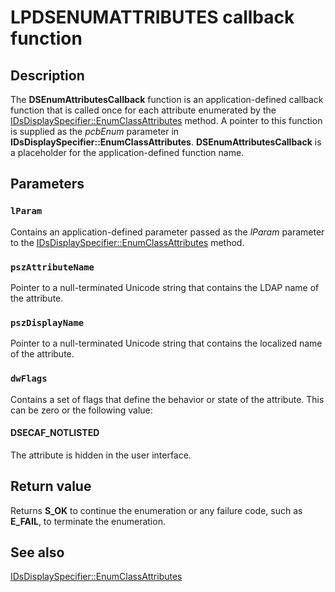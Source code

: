 # LPDSENUMATTRIBUTES callback function

## Description

The **DSEnumAttributesCallback** function is an application-defined callback function that is called once for each attribute enumerated by the [IDsDisplaySpecifier::EnumClassAttributes](https://learn.microsoft.com/windows/desktop/api/dsclient/nf-dsclient-idsdisplayspecifier-enumclassattributes) method. A pointer to this function is supplied as the *pcbEnum* parameter in **IDsDisplaySpecifier::EnumClassAttributes**. **DSEnumAttributesCallback** is a placeholder for the application-defined function name.

## Parameters

### `lParam`

Contains an application-defined parameter passed as the *lParam* parameter to the [IDsDisplaySpecifier::EnumClassAttributes](https://learn.microsoft.com/windows/desktop/api/dsclient/nf-dsclient-idsdisplayspecifier-enumclassattributes) method.

### `pszAttributeName`

Pointer to a null-terminated Unicode string that contains the LDAP name of the attribute.

### `pszDisplayName`

Pointer to a null-terminated Unicode string that contains the localized name of the attribute.

### `dwFlags`

Contains a set of flags that define the behavior or state of the attribute. This can be zero or the following value:

#### DSECAF_NOTLISTED

The attribute is hidden in the user interface.

## Return value

Returns **S_OK** to continue the enumeration or any failure code, such as **E_FAIL**, to terminate the enumeration.

## See also

[IDsDisplaySpecifier::EnumClassAttributes](https://learn.microsoft.com/windows/desktop/api/dsclient/nf-dsclient-idsdisplayspecifier-enumclassattributes)